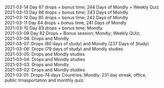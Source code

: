 2021-03-14 Day 87 drops + bonus time; 244 Days of Mondly + Weekly Quiz<br>
2021-03-13 Day 86 drops + bonus time; 243 Days of Mondly<br>
2021-03-12 Day 85 drops + bonus time; 242 Days of Mondly<br>
2021-03-11 Day 84 drops + bonus time; 241 Days of Mondly<br>
2021-03-10 Day 83 drops + bonus time; Mondly<br>
2021-03-09 Day 82 Drops + Bonus session; Mondly; Weekly QUiz;<br>
2021-03-08: Drops and Mondly<br>
2021-03-07: Drops (80 days of study) and Mondly (237 Days of Study)<br>
2021-03-06: Drops (79 days of study) and Mondly studies <br>
2021-03-05: Drops and Mondly studies <br>
2021-03-04: Drops and Mondly studies <br>
2021-03-03: Drops and Mondly<br>
2021-03-02: Drops and Mondly studies.<br>
2021-03-01: Drops-74 days Countries; Mondly: 231 day streak, office, public trnasportation and monthly quiz.<br>
 

